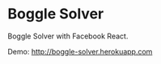 Boggle Solver
==============

Boggle Solver with Facebook React.

Demo: http://boggle-solver.herokuapp.com
